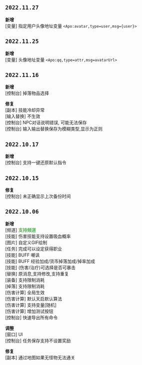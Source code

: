 ## `2022.11.27`

**新增**<br>
[变量]    指定用户头像地址变量 `<Apo:avatar,type=user,msg={user}>`

## `2022.11.25`

**新增**<br>
[变量]    头像地址变量 `<Apo:qq,type=attr,msg=avatarUrl>`

## `2022.11.16`

**新增**<br>
[控制台]    掉落物品选择

**修复**<br>
[副本]      技能冷却异常  
[输入替换]  不生效  
[控制台]    NPC对话说明错误, 可能无法保存  
[控制台]    输入输出替换保存为模糊类型,显示为正则

## `2022.10.17`

**新增**<br>
[控制台]    支持一键还原默认指令

## `2022.10.15`

**修复**<br>
[控制台]    未正确显示上次备份时间

## `2022.10.06`

**新增**<br>
[频道]	    <b><font color="#4CAF50">支持频道</font></b>  
[技能]	    伤害技能支持设置吸血概率  
[图片]	    自定义GIF绘制  
[任务]	    完成可以设定获得职业  
[技能]	    BUFF 嘲讽  
[技能]	    BUFF 经验加成/货币掉落加成/掉率加成  
[技能]	    (伤害/治疗)可选择是否可暴击  
[替换]	    原消息,支持修改,支持重复  
[装备]	    支持限制消耗  
[掉落]	    支持限制消耗  
[伤害计算]  全局生效  
[伤害计算]  默认天启默认算法  
[伤害计算]  支持变量[随机]  
[伤害计算]  增加测试按钮  
[控制台]	快速导出所有命令  

**调整**<br>
[窗口]	    UI  
[控制台]	任务保存支持不设置奖励  

**修复**<br>
[副本]	    通过地图如果无怪物无法通关